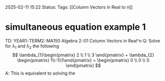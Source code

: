 2025-02-11 15:22
Status: 
Tags: [[Column Vectors in Real to n]]
# simultaneous equation example 1

TD: YEAR1::TERM2::MA150 Algebra 2::01 Column Vectors in Real^n 
Q: Solve for $\lambda_{1}$ and $\lambda_{2}$ the following $$
\lambda_{1}\begin{pmatrix} 2 \\ 1 \\ 3 \end{pmatrix} +
\lambda_{2} \begin{pmatrix} 1\\-1\\1\end{pmatrix}
= \begin{pmatrix} 0 \\ 0 \\ 0 \end{pmatrix}
$$
A: This is equivalent to solving the 